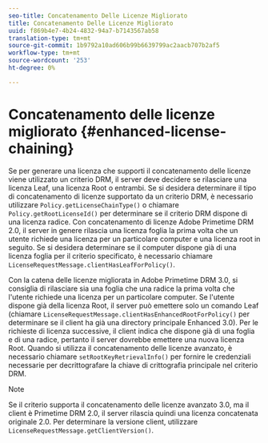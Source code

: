 ```yaml
---
seo-title: Concatenamento Delle Licenze Migliorato
title: Concatenamento Delle Licenze Migliorato
uuid: f869b4e7-4b24-4832-94a7-b7143567ab58
translation-type: tm+mt
source-git-commit: 1b9792a10ad606b99b6639799ac2aacb707b2af5
workflow-type: tm+mt
source-wordcount: '253'
ht-degree: 0%

---
```



# Concatenamento delle licenze migliorato {#enhanced-license-chaining}

Se per generare una licenza che supporti il concatenamento delle licenze viene utilizzato un criterio DRM, il server deve decidere se rilasciare una licenza Leaf, una licenza Root o entrambi. Se si desidera determinare il tipo di concatenamento di licenze supportato da un criterio DRM, è necessario utilizzare `Policy.getLicenseChainType()` o chiamare `Policy.getRootLicenseId()` per determinare se il criterio DRM dispone di una licenza radice. Con  concatenamento di licenze Adobe Primetime DRM 2.0, il server in genere rilascia una licenza foglia la prima volta che un utente richiede una licenza per un particolare computer e una licenza root in seguito. Se si desidera determinare se il computer dispone già di una licenza foglia per il criterio specificato, è necessario chiamare `LicenseRequestMessage.clientHasLeafForPolicy()`.

Con la catena delle licenze migliorata in  Adobe Primetime DRM 3.0, si consiglia di rilasciare sia una foglia che una radice la prima volta che l&#39;utente richiede una licenza per un particolare computer. Se l&#39;utente dispone già della licenza Root, il server può emettere solo un comando Leaf (chiamare `LicenseRequestMessage.clientHasEnhancedRootForPolicy()` per determinare se il client ha già una directory principale Enhanced 3.0). Per le richieste di licenza successive, il client indica che dispone già di una foglia e di una radice, pertanto il server dovrebbe emettere una nuova licenza Root. Quando si utilizza il concatenamento delle licenze avanzato, è necessario chiamare `setRootKeyRetrievalInfo()` per fornire le credenziali necessarie per decrittografare la chiave di crittografia principale nel criterio DRM.

>[!NOTE]
>
>Se il criterio supporta il concatenamento delle licenze avanzato 3.0, ma il client è Primetime DRM 2.0, il server rilascia quindi una licenza concatenata originale 2.0. Per determinare la versione client, utilizzare `LicenseRequestMessage.getClientVersion()`.

